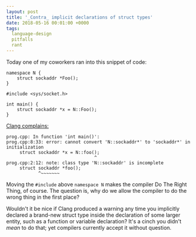 ```yaml
---
layout: post
title: '_Contra_ implicit declarations of struct types'
date: 2018-05-16 00:01:00 +0000
tags:
  language-design
  pitfalls
  rant
---
```


Today one of my coworkers ran into this snippet of code:

    namespace N {
        struct sockaddr *Foo();
    }

    #include <sys/socket.h>

    int main() {
        struct sockaddr *x = N::Foo();
    }

[Clang complains:](https://wandbox.org/permlink/CzJwe8RvryFzqnbw)

    prog.cpp: In function 'int main()':
    prog.cpp:8:33: error: cannot convert 'N::sockaddr*' to 'sockaddr*' in initialization
         struct sockaddr *x = N::foo();
                                     ^
    prog.cpp:2:12: note: class type 'N::sockaddr' is incomplete
         struct sockaddr *foo();
                ^~~~~~~~

Moving the `#include` above `namespace N` makes the compiler Do The Right Thing, of course.
The question is, why do we allow the compiler to do the wrong thing in the first place?

Wouldn't it be nice if Clang produced a warning any time you implicitly declared a
brand-new struct type inside the declaration of some larger entity, such as a function
or variable declaration? It's a cinch you didn't *mean* to do that; yet compilers
currently accept it without question.
